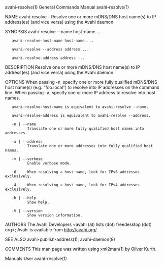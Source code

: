 avahi-resolve(1)                                                                                                                                General Commands Manual                                                                                                                                avahi-resolve(1)

NAME
       avahi-resolve - Resolve one or more mDNS/DNS host name(s) to IP address(es) (and vice versa) using the Avahi daemon

SYNOPSIS
       avahi-resolve --name host-name ...

       avahi-resolve-host-name host-name ...

       avahi-resolve --address address ...

       avahi-resolve-address address ...

DESCRIPTION
       Resolve one or more mDNS/DNS host name(s) to IP address(es) (and vice versa) using the Avahi daemon.

OPTIONS
       When passing -n, specify one or more fully qualified mDNS/DNS host name(s) (e.g. "foo.local") to resolve into IP addresses on the command line. When passing -a, specify one or more IP address to resolve into host names.

       avahi-resolve-host-name is equivalent to avahi-resolve --name.

       avahi-resolve-address is equivalent to avahi-resolve --address.

       -n | --name
              Translate one or more fully qualified host names into addresses.

       -a | --address
              Translate one or more addresses into fully qualified host names.

       -v | --verbose
              Enable verbose mode.

       -6     When resolving a host name, look for IPv6 addresses exclusively.

       -4     When resolving a host name, look for IPv4 addresses exclusively.

       -h | --help
              Show help.

       -V | --version
              Show version information.

AUTHORS
       The Avahi Developers <avahi (at) lists (dot) freedesktop (dot) org>; Avahi is available from http://avahi.org/

SEE ALSO
       avahi-publish-address(1), avahi-daemon(8)

COMMENTS
       This man page was written using xml2man(1) by Oliver Kurth.

Manuals                                                                                                                                                   User                                                                                                                                         avahi-resolve(1)
